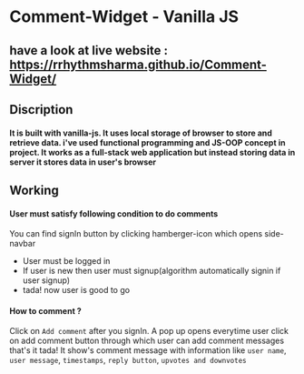# Comment-Widget - Vanilla JS

## have a look at live website : https://rrhythmsharma.github.io/Comment-Widget/

## Discription 
#### It is built with vanilla-js. It uses local storage of browser to store and retrieve data. i've used functional programming and JS-OOP concept in project. It works as a full-stack web application but instead storing data in server it stores data in user's browser

## Working

#### User must satisfy following condition to do comments
You can find signIn button by clicking hamberger-icon which opens side-navbar 
* User must be logged in 
* If user is new then user must signup(algorithm automatically signin if user signup)
* tada! now user is good to go

#### How to comment ?
Click on `Add comment` after you signIn.  A pop up opens everytime user click on add comment button through which user can add comment messages that's it tada! It show's comment message with information like `user name`,  `user message`, `timestamps`, `reply button`, `upvotes and downvotes` 

